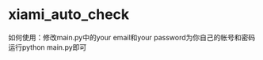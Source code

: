 xiami_auto_check
================
如何使用：修改main.py中的your email和your password为你自己的帐号和密码
运行python main.py即可
